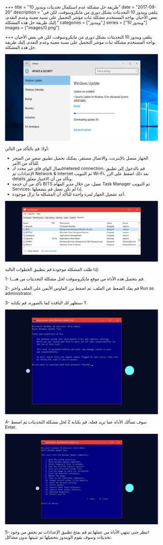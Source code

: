 +++
title = "طريقة حل مشكلة عدم استكمال تحديثات ويندوز 10"
date = "2017-09-20"
description = "يتلقى ويندوز 10 التحديثات بشكل دوري من مايكروسوفت، لكن في بعض الأحيان يواجه المستخدم مشكلة ثبات مؤشر التحميل على نسبة معينة وعدم التقدم، إليك طريقة حل هذه المشكلة."
categories = ["ويندوز",]
series = ["ويندوز 10"]
images = ["images/0.png"]

+++
يتلقى ويندوز 10 التحديثات بشكل دوري من مايكروسوفت، لكن في بعض الأحيان يواجه المستخدم مشكلة ثبات مؤشر التحميل على نسبة معينة وعدم التقدم، إليك طريقة حل هذه المشكلة.

![img](images/0.png)



أولا: قم بالتأكد من التالي:
- الجهاز متصل بالإنترنت، والاتصال مستقر، يمكنك تحميل تطبيق صغير من المتجر للتأكد من الأمر.
- اتصال الواى فاى غير محدد كmetered connection، قم بالدخول إلى تطبيق الإعدادات ثم Network & Internet ثم التبويب Wi-Fi، بعد ذلك اضغط على الزر details وتأكد من أن الاختيار مغلق.
- تأكد من أن خدمة BITS تعمل، من خلال مدير المهام Task Manager ثم التبويب Services، إذا لم تكن تعمل قم بتشغيلها.
- أعد تشغيل الجهاز لمرة واحدة للتأكد أن المشكلة ما تزال موجودة.

![img](images/1.jpg)

إذا ظلت المشكلة موجودة قم بتطبيق الخطوات التالية:

1- قم بتحميل هذه الأداة من موقع مايكروسوفت لحل مشكلة التحديثات من هنـــا.

2- قم بفك الضغط عن الملف، ثم اضغط بزر الماوس الأيمن على الملف واختر  Run as administrator.

3- ستظهر لك النافذة كما بالصورة، قم بكتابة Y.

![img](images/2.jpg)

4-  سوف تسألك الأداة عما تريد فعله، قم بكتابة 2 لحل مشكلة التحديثات ثم اضغط Enter.

![img](images/3.jpg)

5- انتظر حتى تنتهي الأداة من عملها ثم قم بفتح تطبيق الإعدادات ثم تحقق من وجود تحديثات وسوف يقوم الويندوز بتحميلها ثم تثبيتها بدون مشاكل.

